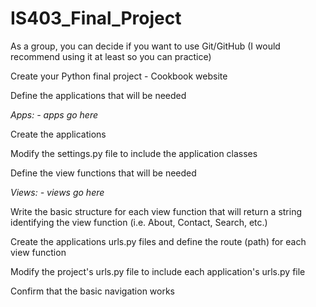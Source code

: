 # IS403_Final_Project

As a group, you can decide if you want to use Git/GitHub (I would recommend using it at least so you can practice)

Create your Python final project
    - Cookbook website

Define the applications that will be needed

*Apps:*
    *- apps go here*

Create the applications


Modify the settings.py file to include the application classes


Define the view functions that will be needed

*Views:*
    *- views go here*

Write the basic structure for each view function that will return a string identifying the view function (i.e. About, Contact, Search,  etc.)


Create the applications urls.py files and define the route (path) for each view function


Modify the project's urls.py file to include each application's urls.py file


Confirm that the basic navigation works